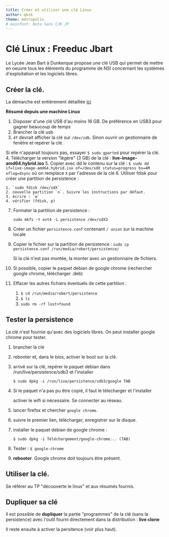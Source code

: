 ```yaml
---
title: Créer et utiliser une clé Linux
author: qkzk
theme: metropolis
# mainfont: Noto Sans CJK JP
---
```


# Clé Linux : Freeduc Jbart

Le Lycée Jean Bart à Dunkerque propose une clé USB qui permet de mettre en
oeuvre tous les éléments du programme de NSI concernant les systèmes
d'exploitation et les logiciels libres.

## Créer la clé.

La démarche est entièrement détaillée [ici](https://usb.freeduc.org/freeduc-usb/freeduc-jbart/index.fr.html)

**Résumé depuis une machine Linux**

1. Disposer d'une clé USB d'au moins 16 GB. De préférence en USB3 pour gagner beaucoup de temps
2. Brancher la clé usb
3. `df` devrait afficher la clé sur `/dev/sdb`. Sinon ouvrir un gestionnaire de fenêtre et repérer la clé.

  Si elle n'apparait toujours pas, essayer `$ sudo gparted` pour repérer la clé.
4. Télécharger la version "légère" (3 GB) de la clé : **live-image-amd64.hybrid.iso**
5. Copier avec dd le contenu sur la clé : `$ sudo dd if=live-image-amd64.hybrid.iso of=/dev/sdX status=progress bs=4M oflag=dsync`
      où on remplace `X` par l'adresse de la clé
6. Utiliser fdisk pour créer une partition de persistence :

    1. `sudo fdisk /dev/sdX`
    2. nouvelle partition `n`. Suivre les instructions par défaut.
    3. écrire : `w`
    4. vérifier (fdisk, p)
7. Formater la partition de persistence :

    `sudo mkfs -t ext4 -L persistence /dev/sdX3`
8. Créer un fichier `persistence.conf` contenant `/ union` sur la machine locale
9. Copier le fichier sur la partition de persistence : `sudo cp persistence.conf /run/media/robert/persistence/`

    Si la clé n'est pas montée, la monter avec un gestionnaire de fichiers.
10. Si possible, copier le paquet debian de google chrome (rechercher google chrome, télécharger .deb)
10. Effacer les autres fichiers éventuels de cette partition :

    1. `$ cd /run/media/robert/persistence`
    2. `$ ls`
    3. `sudo rm -rf lost+found`

## Tester la persistence

La clé n'est fournie qu'avec des logiciels libres. On peut installer google chrome pour tester.

1. brancher la clé
2. rebooter et, dans le bios, activer le boot sur la clé.
3. arrivé sur la clé, repérer le paquet debian dans /run/live/persistence/sdb3 et l'installer

    `$ sudo dpkg -i /run/live/persistence/sdb3/google TAB`

4. Si le paquet n'a pas pu être copié, il faut le télecharger et l'installer

    activer le wifi si nécessaire. Se connecter au réseau.
4. lancer firefox et chercher `google chrome`.
5. suivre le premier lien, télécharger, enregistrer sur le disque.
6. installer le paquet debian de google chrome :

    `$ sudo dpkg -i Téléchargement/google-chrome... (TAB)`
7. Tester : `$ google-chrome`
8. **rebooter**. Google chrome doit toujours être présent.

## Utiliser la clé.

Se référer au TP "découverte le linux" et aux résumés fournis.

## Dupliquer sa clé

Il est possible de **dupliquer** la partie "programmes" de la clé
(sans la persistence) avec l'outil fourni directement dans la distribution : **live clone**

Il reste ensuite à activer la persitence (voir plus haut).
